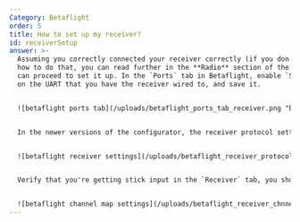 ```yaml
---
Category: Betaflight
order: 5
title: How to set up my receiver?
id: receiverSetup
answer: >-
  Assuming you correctly connected your receiver correctly (if you don't know
  how to do that, you can read further in the **Radio** section of the FAQ), you
  can proceed to set it up. In the `Ports` tab in Betaflight, enable `SerialRx`
  on the UART that you have the receiver wired to, and save it.


  ![betaflight ports tab](/uploads/betaflight_ports_tab_receiver.png "betaflight ports tab")


  In the newer versions of the configurator, the receiver protocol settings should be in the `Receiver` tab, if not, then in `Configuration`. Select your receiver mode (SPI for integrated receivers like on AIOs, Serial for 99.99% of the rest), then set the protocol to the one you need for your receiver: SBUS or F.Port for FrSky, CRSF for Crossfire/Tracer/ELRS, IRC Ghost for Ghost, etc...


  ![betaflight receiver settings](/uploads/betaflight_receiver_protocol.png "betaflight receiver settings")


  Verify that you're getting stick input in the `Receiver` tab, you should see the channel bars move in response to your stick movements. If the channels are out of order, you can manually swap them in the text box that should say something like `AETR1234`. Find your radio channel mapping, or change the order of the letters until all your channels match


  ![betaflight channel map settings](/uploads/betaflight_receiver_chnnel_map.png "betaflight channel map settings")
---
```

